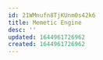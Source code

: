 ```yaml
---
id: 21WMnufn8TjKUnm0s42k6
title: Memetic Engine
desc: ''
updated: 1644961726962
created: 1644961726962
---
```


